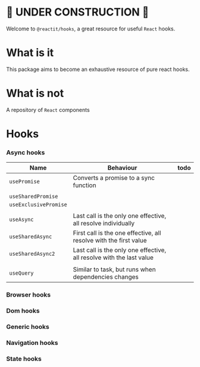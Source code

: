 
# 🚧  UNDER CONSTRUCTION 🚧

Welcome to `@reactit/hooks`, a great resource for useful `React` hooks.

# What is it

This package aims to become an exhaustive resource of pure react hooks.

# What is not

A repository of `React` components


# Hooks

### Async hooks

| Name                  | Behaviour                                                            | todo |
|-----------------------|----------------------------------------------------------------------|------|
| `usePromise`          | Converts a promise to a sync function                                |      |
|                       |                                                                      |      |
| `useSharedPromise`    |                                                                      |      |
| `useExclusivePromise` |                                                                      |      |
|                       |                                                                      |      |
| `useAsync`            | Last call is the only one effective, all resolve individually        |      |
| `useSharedAsync`      | First call is the one effective, all resolve with the first value    |      |
| `useSharedAsync2`     | Last call is the only one effective, all resolve with the last value |      |
|                       |                                                                      |      |
| `useQuery`            | Similar to task, but runs when dependencies changes                  |      |

### Browser hooks


### Dom hooks


### Generic hooks


### Navigation hooks


### State hooks


